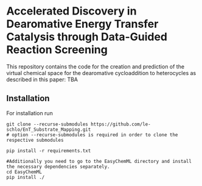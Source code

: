 # Accelerated Discovery in Dearomative Energy Transfer Catalysis through Data-Guided Reaction Screening

This repository contains the code for the creation and prediction of the virtual chemical space for the dearomative cycloaddition to heterocycles as described in this paper: TBA

## Installation
For installation run
```
git clone --recurse-submodules https://github.com/le-schlo/EnT_Substrate_Mapping.git
# option --recurse-submodules is required in order to clone the respective submodules

pip install -r requirements.txt

#Additionally you need to go to the EasyChemML directory and install the necessary dependencies separately.
cd EasyChemML
pip install ./
```
